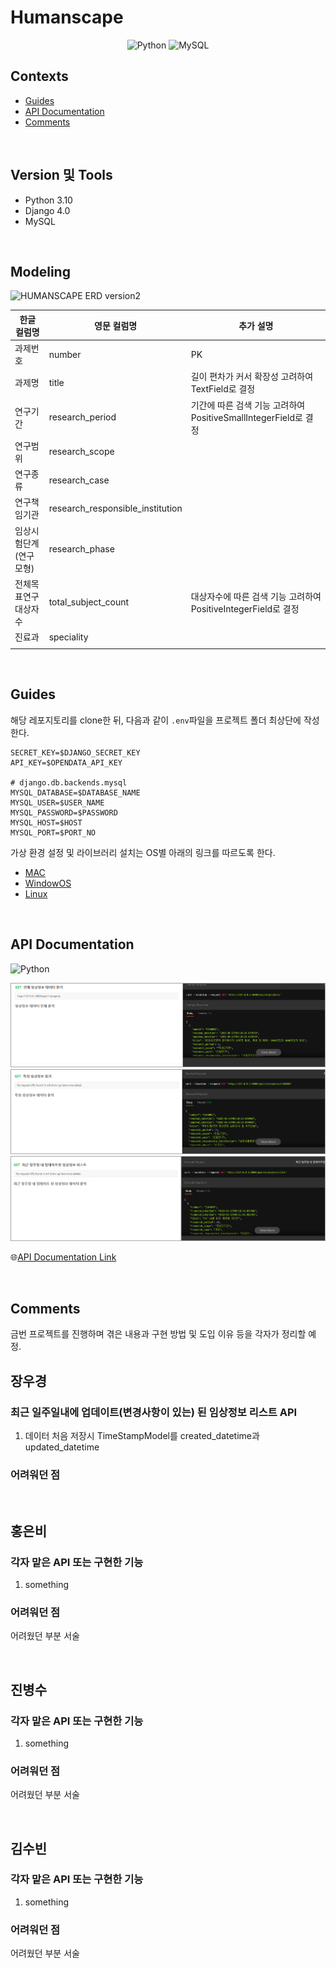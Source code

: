 # Humanscape

<div align="center">
  
  ![Python](https://img.shields.io/badge/Python-%20v3.8%20-blue.svg?&style=flat&logo=Python&logoColor=white&labelColor=abcdef&cacheSeconds=3600$logoWidth=60)
  ![MySQL](https://img.shields.io/badge/MySQL-%20v8.0%20-4479A1.svg?&style=flat&logo=MySQL&labelColor=ffffff&cacheSeconds=3600$logoWidth=80)
</div>

## Contexts
* [Guides](#guides)
* [API Documentation](#api-documentation)
* [Comments](#comments)

</br>

## Version 및 Tools
* Python 3.10
* Django 4.0
* MySQL

</br>

## Modeling
![HUMANSCAPE ERD  version2](https://user-images.githubusercontent.com/75561289/168232404-b1b48f64-a40c-4a7d-8321-b5b02354cb50.png)

<div align="center">

| 한글 컬럼명 | 영문 컬럼명 | 추가 설명 |
|------------|------------|-----|
| 과제번호 | number | PK |
| 과제명 | title | 길이 편차가 커서 확장성 고려하여 TextField로 결정 |
| 연구기간 | research_period | 기간에 따른 검색 기능 고려하여 PositiveSmallIntegerField로 결정 |
| 연구범위 | research_scope |  |
| 연구종류 | research_case |  |
| 연구책임기관 | research_responsible_institution |  |
| 임상시험단계(연구모형) | research_phase |  |
| 전체목표연구대상자수 | total_subject_count | 대상자수에 따른 검색 기능 고려하여 PositiveIntegerField로 결정 |
| 진료과 | speciality |  |
|  |  |  |
</div>

</br>

## Guides
해당 레포지토리를 clone한 뒤, 다음과 같이 `.env`파일을 프로젝트 폴더 최상단에 작성한다.

```shell
SECRET_KEY=$DJANGO_SECRET_KEY
API_KEY=$OPENDATA_API_KEY

# django.db.backends.mysql
MYSQL_DATABASE=$DATABASE_NAME
MYSQL_USER=$USER_NAME
MYSQL_PASSWORD=$PASSWORD
MYSQL_HOST=$HOST
MYSQL_PORT=$PORT_NO
```

가상 환경 설정 및 라이브러리 설치는 OS별 아래의 링크를 따르도록 한다.
* [MAC](./src/docs/mac.md)
* [WindowOS](./src/docs/windowos.md)
* [Linux](./src/docs/linux.md)

</br>

## API Documentation
![Python](https://img.shields.io/badge/Postman-%20orange.svg?&style=flat&logo=Postman&logoColor=red&labelColor=3950d&cacheSeconds=3600$logoWidth=60)

![img](./src/images/api_1.png "api 문서화 캡쳐본")
![img](./src/images/api_2.png "api 문서화 캡쳐본")
![img](./src/images/api_3.png "api 문서화 캡쳐본")

🌐[API Documentation Link](https://documenter.getpostman.com/view/12508509/Uyxhn7cA)

</br>

## Comments
<span color="lightgray">금번 프로젝트를 진행하며 겪은 내용과 구현 방법 및 도입 이유 등을 각자가 정리할 예정.</span>

## 장우경

### 최근 일주일내에 업데이트(변경사항이 있는) 된 임상정보 리스트 API
1. 데이터 처음 저장시 TimeStampModel를  created_datetime과 updated_datetime

### 어려워던 점

</br>

## 홍은비

### 각자 맡은 API 또는 구현한 기능
1. something

### 어려워던 점
어려웠던 부분 서술

</br>

## 진병수

### 각자 맡은 API 또는 구현한 기능
1. something

### 어려워던 점
어려웠던 부분 서술

</br>

## 김수빈

### 각자 맡은 API 또는 구현한 기능
1. something

### 어려워던 점
어려웠던 부분 서술

</br>